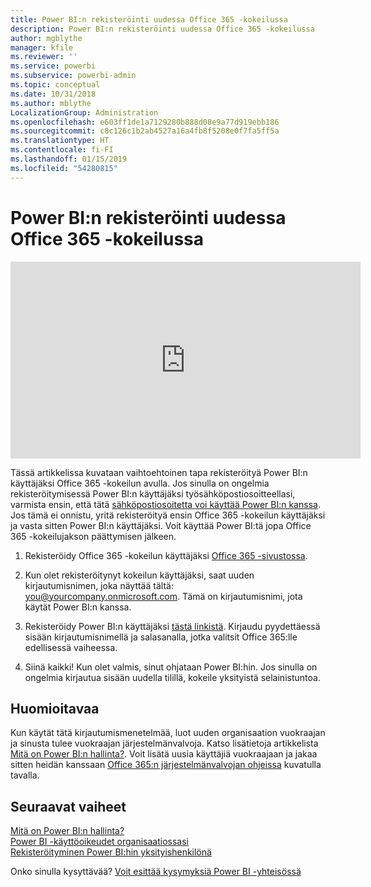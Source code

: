 ```yaml
---
title: Power BI:n rekisteröinti uudessa Office 365 -kokeilussa
description: Power BI:n rekisteröinti uudessa Office 365 -kokeilussa
author: mgblythe
manager: kfile
ms.reviewer: ''
ms.service: powerbi
ms.subservice: powerbi-admin
ms.topic: conceptual
ms.date: 10/31/2018
ms.author: mblythe
LocalizationGroup: Administration
ms.openlocfilehash: e603ff1de1a7129280b888d08e9a77d919ebb186
ms.sourcegitcommit: c8c126c1b2ab4527a16a4fb8f5208e0f7fa5ff5a
ms.translationtype: HT
ms.contentlocale: fi-FI
ms.lasthandoff: 01/15/2019
ms.locfileid: "54280815"
---
```

# <a name="signing-up-for-power-bi-with-a-new-office-365-trial"></a>Power BI:n rekisteröinti uudessa Office 365 -kokeilussa

<iframe width="560" height="315" src="https://www.youtube.com/embed/gbSuFST-Nx4?showinfo=0" frameborder="0" allowfullscreen></iframe>

Tässä artikkelissa kuvataan vaihtoehtoinen tapa rekisteröityä Power BI:n käyttäjäksi Office 365 -kokeilun avulla. Jos sinulla on ongelmia rekisteröitymisessä Power BI:n käyttäjäksi työsähköpostiosoitteellasi, varmista ensin, että tätä [sähköpostiosoitetta voi käyttää Power BI:n kanssa](service-self-service-signup-for-power-bi.md#supported-email-addresses). Jos tämä ei onnistu, yritä rekisteröityä ensin Office 365 -kokeilun käyttäjäksi ja vasta sitten Power BI:n käyttäjäksi. Voit käyttää Power BI:tä jopa Office 365 -kokeilujakson päättymisen jälkeen.

1. Rekisteröidy Office 365 -kokeilun käyttäjäksi [Office 365 -sivustossa](https://go.microsoft.com/fwlink/p/?LinkID=403802).

1. Kun olet rekisteröitynyt kokeilun käyttäjäksi, saat uuden kirjautumisnimen, joka näyttää tältä: you@yourcompany.onmicrosoft.com. Tämä on kirjautumisnimi, jota käytät Power BI:n kanssa.

1. Rekisteröidy Power BI:n käyttäjäksi [tästä linkistä](https://app.powerbi.com/signupredirect?pbi_source=web). Kirjaudu pyydettäessä sisään kirjautumisnimellä ja salasanalla, jotka valitsit Office 365:lle edellisessä vaiheessa.

1. Siinä kaikki! Kun olet valmis, sinut ohjataan Power BI:hin. Jos sinulla on ongelmia kirjautua sisään uudella tilillä, kokeile yksityistä selainistuntoa.

## <a name="important-considerations"></a>Huomioitavaa

Kun käytät tätä kirjautumismenetelmää, luot uuden organisaation vuokraajan ja sinusta tulee vuokraajan järjestelmänvalvoja. Katso lisätietoja artikkelista [Mitä on Power BI:n hallinta?](service-admin-administering-power-bi-in-your-organization.md). Voit lisätä uusia käyttäjiä vuokraajaan ja jakaa sitten heidän kanssaan [Office 365:n järjestelmänvalvojan ohjeissa](https://support.office.com/en-sg/article/Add-users-individually-to-Office-365---Admin-Help-1970f7d6-03b5-442f-b385-5880b9c256ec?ui=en-US&rs=en-SG&ad=SG) kuvatulla tavalla.

## <a name="next-steps"></a>Seuraavat vaiheet

[Mitä on Power BI:n hallinta?](service-admin-administering-power-bi-in-your-organization.md)  
[Power BI -käyttöoikeudet organisaatiossasi](service-admin-licensing-organization.md)  
[Rekisteröityminen Power BI:hin yksityishenkilönä](service-self-service-signup-for-power-bi.md)

Onko sinulla kysyttävää? [Voit esittää kysymyksiä Power BI -yhteisössä](http://community.powerbi.com/)